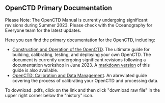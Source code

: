 ## OpenCTD Primary Documentation

Please Note: The OpenCTD Manual is currently undergoing significant revisions during Summer 2023. Please check with the Oceanography for Everyone team for the latest updates.  

Here you can find the primary documentation for the OpenCTD, including:

- [Construction and Operation of the OpenCTD](Documentation/Manual/OpenCTD_ConstructionOperation.pdf). The ultimate guide for building, calibrating, testing, and deploying your own OpenCTD. The document is currently undergoing significant revisions following a documentation workshop in June 2023. A [markdown version](Documentation/Manual/OpenCTD_ConstructionOperation.md) of this guide is also available. 
- [OpenCTD: Calibration and Data Management](Documentation/Manual/OpenCTD_CalibrationDataManagement.pdf). An abreviated guide covering the process of calibrating your OpenCTD and processing data. 

To download .pdfs, click on the link and then click "download raw file" in the upper right corner below the "history" icon. 

